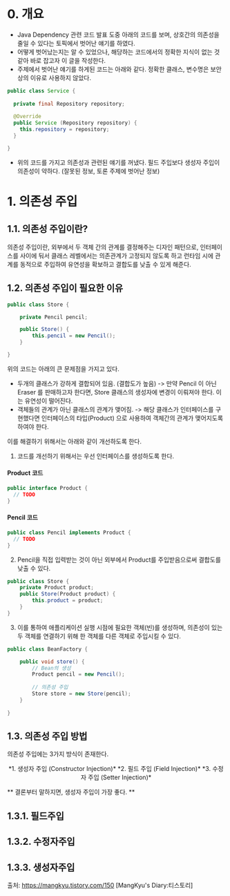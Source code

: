 # 0. 개요
- Java Dependency 관련 코드 발표 도중 아래의 코드를 보며, 상호간의 의존성을 줄일 수 있다는 토픽에서 벗어난 얘기를 하였다. 
- 어떻게 벗어났는지는 알 수 있었으나, 해당하는 코드에서의 정확한 지식이 없는 것 같아 바로 잡고자 이 글을 작성한다.
- 주제에서 벗어난 얘기를 하게된 코드는 아래와 같다. 정확한 클래스, 변수명은 보안상의 이유로 사용하지 않았다.

```java
public class Service {
  
  private final Repository repository;
  
  @Override
  public Service (Repository repository) {
    this.repository = repository;
  }

}
```

- 위의 코드를 가지고 의존성과 관련된 얘기를 꺼냈다. 필드 주입보다 생성자 주입이 의존성이 약하다. (잘못된 정보, 토론 주제에 벗어난 정보)


# 1. 의존성 주입

## 1.1. 의존성 주입이란?
의존성 주입이란, 외부에서 두 객체 간의 관계를 결정해주는 디자인 패턴으로, 인터페이스를 사이에 둬서 클래스 레벨에서는 의존관계가 고정되지 않도록 하고 런타임 시에 관계를 동적으로 주입하여 유연성을 확보하고 결합도를 낮출 수 있게 해준다.

## 1.2. 의존성 주입이 필요한 이유
```java
public class Store {

    private Pencil pencil;

    public Store() {
        this.pencil = new Pencil();
    }

}
```
위의 코드는 아래의 큰 문제점을 가지고 있다.
- 두개의 클래스가 강하게 결합되어 있음. (결합도가 높음) 
  -> 만약 Pencil 이 아닌 Eraser 를 판매하고자 한다면, Store 클래스의 생성자에 변경이 이뤄져야 한다. 이는 유연성이 떨어진다.
- 객체들의 관계가 아닌 클래스의 관계가 맺어짐.
  -> 해당 클래스가 인터페이스를 구현했다면 인터페이스의 타입(Product) 으로 사용하여 객체간의 관계가 맺어지도록 하여야 한다.


이를 해결하기 위해서는 아래와 같이 개선하도록 한다.

1) 코드를 개선하기 위해서는 우선 인터페이스를 생성하도록 한다.
#### Product 코드
```java
public interface Product {
  // TODO
}
```

#### Pencil 코드
```java
public class Pencil implements Product {
  // TODO
}
```

2) Pencil을 직접 입력받는 것이 아닌 외부에서 Product를 주입받음으로써 결합도를 낮출 수 있다.
```java
public class Store {
    private Product product;
    public Store(Product product) {
        this.product = product;
    }
}
```

3) 이를 통하여 애플리케이션 실행 시점에 필요한 객체(빈)를 생성하며, 의존성이 있는 두 객체를 연결하기 위해 한 객체를 다른 객체로 주입시킬 수 있다.
```java 
public class BeanFactory {

    public void store() {
        // Bean의 생성
        Product pencil = new Pencil();
    
        // 의존성 주입
        Store store = new Store(pencil);
    }
    
}
```

## 1.3. 의존성 주입 방법
의존성 주입에는 3가지 방식이 존재한다.

<div align="center">
*1. 생성자 주입 (Constructor Injection)*
*2. 필드 주입 (Field Injection)*
*3. 수정자 주입 (Setter Injection)*
</div>

** 결론부터 말하지면, 생성자 주입이 가장 좋다. **

## 1.3.1. 필드주입

## 1.3.2. 수정자주입

## 1.3.3. 생성자주입


출처: https://mangkyu.tistory.com/150 [MangKyu's Diary:티스토리]

